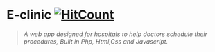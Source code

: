 # E-clinic [![HitCount](http://hits.dwyl.io/Ziyadelbanna/E-clinic.svg)](http://hits.dwyl.io/Ziyadelbanna/E-clinic)
>_A web app designed for hospitals to help doctors schedule their procedures, Built in Php, Html,Css and Javascript._
